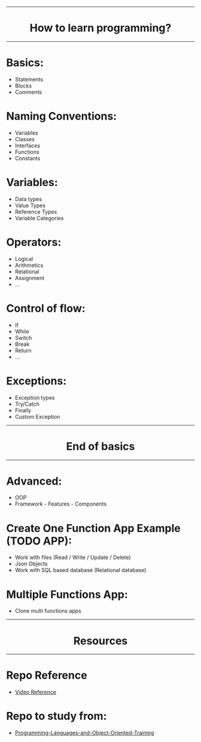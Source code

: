 <hr>
<h1 align="center"> How to learn programming? </h1>
<hr>

# Basics:
- Statements
- Blocks
- Comments

# Naming Conventions:
- Variables
- Classes
- Interfaces
- Functions
- Constants

# Variables:
- Data types
- Value Types
- Reference Types
- Variable Categories

# Operators:
- Logical
- Arithmetics
- Relational
- Assignment
- ...

# Control of flow:
- If
- While
- Switch
- Break
- Return
- ...

# Exceptions:
- Exception types
- Try/Catch
- Finally
- Custom Exception

<hr>
<h1 align="center"> End of basics </h1>
<hr>

# Advanced:
- OOP
- Framework - Features - Components

# Create One Function App Example (TODO APP):
- Work with files (Read / Write / Update / Delete)
- Json Objects
- Work with SQL based database (Relational database)

# Multiple Functions App:
- Clone multi functions apps 

<hr>
<h1 align="center"> Resources </h1>
<hr>

# Repo Reference
-  [Video Reference](https://youtu.be/xXfI6hIOJ3I)
# Repo to study from:
-  [Programming-Languages-and-Object-Oriented-Training](https://github.com/cs-MohamedAyman/Programming-Languages-and-Object-Oriented-Training/blob/main/README.md)
